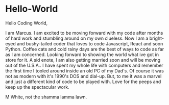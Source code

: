 # Hello-World

Hello Coding World,

  I am Marcus. I am excited to be moving forward with my code after months of hard work and stumbling around on my own clueless. Now I am a bright-eyed and bushy-tailed coder that loves to code Javascript, React and soon Python.
  Coffee cats and cold rainy days are the best of ways to code as far as I am concerned. Looking forward to showing the world what ive got in store for it. A sid enote, I am also getting married soon and will be moving out of the U.S.A.. I have spent my whole life with computers and remember the first time I tooled around inside an old PC of my Dad's. Of course it was not as modern with it's 1990's DOS and dial-up. But, to me it was a marvel and just a different kind of code to be played with. Love for the peeps and keep up the spectacular work.
  
  M White, not the shamma lamma lawn.
